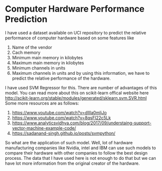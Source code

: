 
# Computer Hardware Performance Prediction

I have used a dataset available on UCI repository to predict the relative performance of computer hardware based on some features like
1. Name of the vendor
2. Cach memory
3. Minimum main memory in kilobytes
4. Maximum main memory in kilobytes
5. Minimum channels in units
6. Maximum channels in units
and by using this information, we have to predict the relative performance of the hardware.

I have used SVM Regressor for this. There are number of advantages of this model. You can read more about this on scikit-learn offical website here
http://scikit-learn.org/stable/modules/generated/sklearn.svm.SVR.html
Some more resources are as follows:
1. https://www.youtube.com/watch?v=dIIIa0mljJo
2. https://www.youtube.com/watch?v=8qsFI22c5Lk
3. https://www.analyticsvidhya.com/blog/2017/09/understaing-support-vector-machine-example-code/
4. https://sadanand-singh.github.io/posts/svmpython/

So what are the application of such model. Well, lot of hardware manufacturing companies like Nvidia, intel and IBM can use such models to compare their hardware with other companies to follow the best design process. The data that I have used here is not enough to do that but we can have lot more information from the original creator of the hardware.

